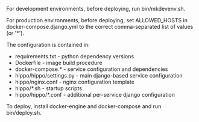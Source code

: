 For development environments, before deploying, run bin/mkdevenv.sh.

For production environments, before deploying, set ALLOWED_HOSTS in docker-compose.django.yml to the correct comma-separated list of values (or '*').

The configuration is contained in:
* requirements.txt - python dependency versions
* Dockerfile - image build procedure
* docker-compose.* - service configuration and dependencies
* hippo/hippo/settings.py - main django-based service configuration
* hippo/nginx.conf - nginx configuration template
* hippo/*.sh - startup scripts
* hippo/hippo/*.conf - additional per-service django configuration

To deploy, install docker-engine and docker-compose and run bin/deploy.sh.

